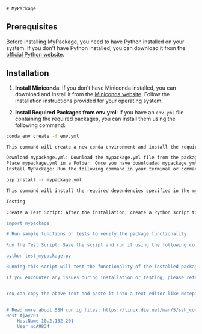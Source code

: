 	

    

    
    # MyPackage

## Prerequisites
Before installing MyPackage, you need to have Python installed on your system. If you don't have Python installed, you can download it from the [official Python website](https://www.python.org/downloads).

## Installation
1. **Install Miniconda**: If you don't have Miniconda installed, you can download and install it from the [Miniconda website](https://docs.conda.io/en/latest/miniconda.html). Follow the installation instructions provided for your operating system.

2. **Install Required Packages from env.yml**: If you have an `env.yml` file containing the required packages, you can install them using the following command:

```bash
conda env create -f env.yml

This command will create a new conda environment and install the required packages specified in the env.yml file.

Download mypackage.yml: Download the mypackage.yml file from the package repository or source.
Place mypackage.yml in a Folder: Once you have downloaded mypackage.yml, place it in a folder on your system. Navigate to the directory where mypackage.yml is located using your terminal or command prompt.
Install MyPackage: Run the following command in your terminal or command prompt to install MyPackage using pip:

pip install -r mypackage.yml

This command will install the required dependencies specified in the mypackage.yml file.

Testing

Create a Test Script: After the installation, create a Python script to test the functionality of the installed package. Here's an example Python script (test_mypackage.py) that imports the installed package and runs sample functions or tests to verify its functionality:

import mypackage

# Run sample functions or tests to verify the package functionality

Run the Test Script: Save the script and run it using the following command in your terminal or command prompt:

python test_mypackage.py

Running this script will test the functionality of the installed package.

If you encounter any issues during installation or testing, please refer to the package documentation or seek support from the package maintainers.


You can copy the above text and paste it into a text editor like Notepad to create the README.md file with the correct markdown formatting.


# Read more about SSH config files: https://linux.die.net/man/5/ssh_config 
Host Ajay201 
    HostName 10.2.132.201 
    User mcA9834
